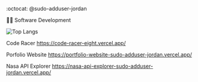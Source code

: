 :octocat: @sudo-adduser-jordan

:mage_man: Software Development

![Top Langs](https://github-readme-stats.vercel.app/api/top-langs/?username=sudo-adduser-jordan&hide_progress=true&theme=transparent)

Code Racer
https://code-racer-eight.vercel.app/

Porfolio Website
https://portfolio-website-sudo-adduser-jordan.vercel.app/

Nasa API Explorer
https://nasa-api-explorer-sudo-adduser-jordan.vercel.app/

